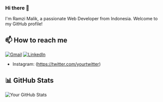 ### Hi there 👋

I'm Ramzi Malik, a passionate Web Developer from Indonesia. Welcome to my GitHub profile!

## 📫 How to reach me

[![Gmail](https://img.shields.io/badge/-Gmail-D14836?style=for-the-badge&logo=gmail&logoColor=white)](mailto:ramzimalik@gmail.com)
[![LinkedIn](https://img.shields.io/badge/-LinkedIn-0077B5?style=for-the-badge&logo=linkedin&logoColor=white)](https://www.linkedin.com/in/ramzi-malik-pplg)
- Instagram: (https://twitter.com/yourtwitter)

## 📊 GitHub Stats

![Your GitHub Stats](https://github-readme-stats.vercel.app/api?username=yourusername&show_icons=true&theme=radical)

<!--
**RamziMalik/RamziMalik** is a ✨ _special_ ✨ repository because its `README.md` (this file) appears on your GitHub profile.

Here are some ideas to get you started:

- 🔭 I’m currently working on ...
- 🌱 I’m currently learning ...
- 👯 I’m looking to collaborate on ...
- 🤔 I’m looking for help with ...
- 💬 Ask me about ...
- 📫 How to reach me: ...
- 😄 Pronouns: ...
- ⚡ Fun fact: ...
-->
